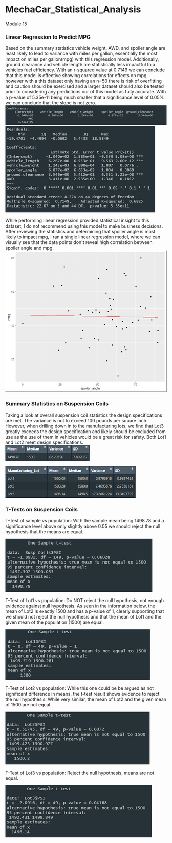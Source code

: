 # MechaCar_Statistical_Analysis
Module 15

### Linear Regression to Predict MPG

Based on the summary statistics vehicle weight, AWD, and spoiler angle are least likely to lead to variance with miles per gallon, essentially the most impact on miles per gallon(mpg) with this regression model. Additionally, ground clearance and vehicle length are statistically less impactful to a vehicles fuel efficiency.  With an r-squared value at 0.7149 we can conclude that this model is effective showing correlations for effects on mpg, however with a this dataset only having an n=50 there is risk of overfitting and caution should be exercised and a larger dataset should also be tested prior to considering any predictions our of this model as fully accurate.  With a p-value of 5.35e-11 being much smaller that a significance level of 0.05% we can conclude that the slope is not zero.
![mpg_linear_regression](https://github.com/RachelRautenberg/MechaCar_Statistical_Analysis/blob/main/Resources/mpg_linear_regression.PNG)  ![mpg_summary](https://github.com/RachelRautenberg/MechaCar_Statistical_Analysis/blob/main/Resources/mpg_summary.PNG)

While performing linear regression provided statistical insight to this dataset, I do not recommend using this model to make business decisions.  After reviewing the statistics and determining that spoiler angle is most likely to impact mpg, I ran a single linear regression model, where we can visually see that the data points don't reveal high correlation between spoiler angle and mpg. 
![spoiler_regession](https://github.com/RachelRautenberg/MechaCar_Statistical_Analysis/blob/main/Resources/spoiler_regression_line.PNG)


### Summary Statistics on Suspension Coils

Taking a look at overall suspension coil statistics the design specifications are met. The variance is not to exceed 100 pounds per square inch. However, when drilling down in to the manufacturing lots, we find that Lot3 greatly exceeds the design specification and likely should be excluded from use as the use of them in vehicles would be a great risk for safety. Both Lot1 and Lot2 meet design specifications.
![coil_stats](https://github.com/RachelRautenberg/MechaCar_Statistical_Analysis/blob/main/Resources/coil_stats.PNG) 

![coil_lot](https://github.com/RachelRautenberg/MechaCar_Statistical_Analysis/blob/main/Resources/coil_stats_by_lot.PNG)

### T-Tests on Suspension Coils

T-Test of sample vs population: With the sample mean being 1498.78 and a significance level above only slightly above 0.05 we should reject the null hypothesis that the means are equal.  

![ttest_samp](https://github.com/RachelRautenberg/MechaCar_Statistical_Analysis/blob/main/Resources/ttest_samp.PNG)

T-Test of Lot1 vs population: Do NOT reject the null hypothesis, not enough evidence against null hypothesis.  As seen in the information below, the mean of Lot2 is exactly 1500 and has a p-value of 1, clearly supporting that we should not reject the null hypothesis and that the mean of Lot1 and the given mean of the population (1500) are equal.

![ttest_Lot1](https://github.com/RachelRautenberg/MechaCar_Statistical_Analysis/blob/main/Resources/ttest_Lot1.PNG)

T-Test of Lot2 vs population: While this one could be be argued as not significant difference in means, the t-test result shows evidence to reject the null hypothesis. While very similar, the mean of Lot2 and the given mean of 1500 are not equal.

![ttest_Lot2](https://github.com/RachelRautenberg/MechaCar_Statistical_Analysis/blob/main/Resources/ttest_Lot2.PNG)

T-Test of Lot3 vs population: Reject the null hypothesis, means are not equal.

![ttest_Lot3](https://github.com/RachelRautenberg/MechaCar_Statistical_Analysis/blob/main/Resources/ttest_Lot3.PNG)
